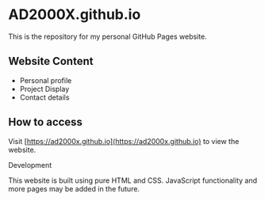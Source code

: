 # AD2000X.github.io

This is the repository for my personal GitHub Pages website.

## Website Content

- Personal profile
- Project Display
- Contact details

## How to access

Visit [https://ad2000x.github.io](https://ad2000x.github.io) to view the website.

Development

This website is built using pure HTML and CSS. JavaScript functionality and more pages may be added in the future.
